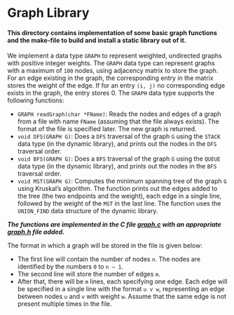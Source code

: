 # Graph Library

#### This directory contains implementation of some basic graph functions and the make-file to build and install a static library out of it.

We implement a data type `GRAPH` to represent weighted, undirected graphs with positive integer weights. The `GRAPH` data type can represent graphs with a maximum of `100` nodes, using adjacency matrix to store the graph. For an edge existing in the graph, the corresponding entry in the matrix stores the weight of the edge. If for an entry `(i, j)`
no corresponding edge exists in the graph, the entry stores 0. The `GRAPH` data type supports the following functions:
- `GRAPH readGraph(char *FName)`: Reads the nodes and edges of a graph from a file with name `FName` (assuming that the file always exists). The format of the file is specified later. The new graph is returned.
- `void DFS(GRAPH G)`: Does a `DFS` traversal of the graph `G` using the `STACK` data type (in the dynamic library), and prints out the nodes in the `DFS` traversal order.
- `void BFS(GRAPH G)`: Does a `BFS` traversal of the graph `G` using the `QUEUE` data type (in the dynamic library), and prints out the nodes in the `BFS` traversal order.
- `void MST(GRAPH G)`: Computes the minimum spanning tree of the graph `G` using Kruskal’s algorithm. The function prints out the edges added to the tree (the two endpoints and the weight), each edge in a single line, followed by the weight of the `MST` in the last line. The function uses the `UNION_FIND` data structure of the dynamic library.

***The functions are implemented in the C file [graph.c](graph.c) with an appropriate [graph.h](graph.h) file added.***

The format in which a graph will be stored in the file is given below:
- The first line will contain the number of nodes `n`. The nodes are identified by the numbers `0` to `n – 1`.
- The second line will store the number of edges `m`.
- After that, there will be `m` lines, each specifying one edge. Each edge will be specified in a single line with the format `u v w`, representing an edge between nodes `u` and `v` with weight `w`. Assume that the same edge is not present multiple times in the file.
